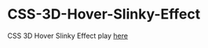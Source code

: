 # CSS-3D-Hover-Slinky-Effect
CSS 3D Hover Slinky Effect
play [here](https://nextgenxx.github.io/CSS-3D-Hover-Slinky-Effect/)
